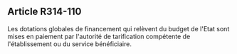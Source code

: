 ## Article R314-110

Les dotations globales de financement qui relèvent du budget de l'Etat sont mises en paiement par l'autorité
de tarification compétente de l'établissement ou du service bénéficiaire.

